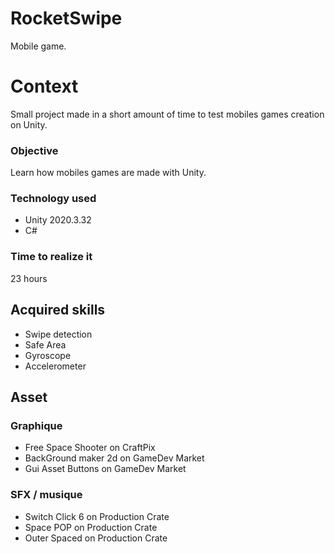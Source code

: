 # RocketSwipe
Mobile game.

# Context
Small project made in a short amount of time to test mobiles games creation on Unity.

### Objective
  Learn how mobiles games are made with Unity.

### Technology used
- Unity 2020.3.32
- C#

### Time to realize it
23 hours

## Acquired skills
  * Swipe detection
  * Safe Area
  * Gyroscope
  * Accelerometer

## Asset
### Graphique
  * Free Space Shooter on CraftPix
  * BackGround maker 2d on GameDev Market
  * Gui Asset Buttons on GameDev Market
### SFX / musique
  * Switch Click 6 on Production Crate
  * Space POP on Production Crate
  * Outer Spaced on Production Crate
